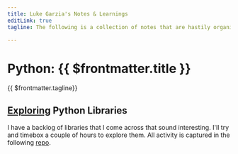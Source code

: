 ```yaml
---
title: Luke Garzia's Notes & Learnings
editLink: true
tagline: The following is a collection of notes that are hastily organized.

---
```


# Python: {{ $frontmatter.title }}

{{ $frontmatter.tagline}}

## [Exploring](./python-libraries) Python Libraries
I have a backlog of libraries that I come across that sound interesting. I'll try and timebox a couple of hours
to explore them. All activity is captured in the following [repo](https://github.com/lgarzia/library_explorations). 

